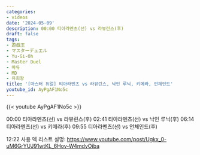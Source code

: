 ```yaml
---
categories:
- videos
date: '2024-05-09'
description: 00:00 티아라멘츠(선) vs 라뷰린스(후)
draft: false
tags:
- 遊戯王
- マスターデュエル
- Yu-Gi-Oh
- Master Duel
- 마듀
- MD
- 유희왕
title: '[마스터 듀얼] 티아라멘츠 vs 라뷰린스, 낙인 루닉, 키메라, 언체인드'
youtube_id: AyPgAF1No5c
---
```



{{< youtube AyPgAF1No5c >}}

00:00 티아라멘츠(선) vs 라뷰린스(후)
02:41 티아라멘츠(선) vs 낙인 루닉(후)
06:14 티아라멘츠(선) vs 키메라(후)
09:55 티아라멘츠(선) vs 언체인드(후)

12:22 사용 덱 리스트
설명: https://www.youtube.com/post/Ugkx_0-uM6GrYUJ91wtKL_6Hov-W4mdvOiba